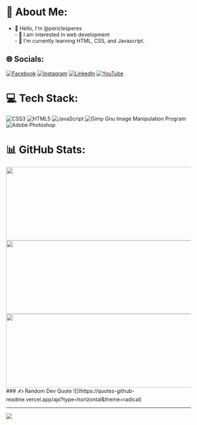 # 💫 About Me:
- 👋 Hello, I'm @periclesperes<br>- 👀 I am interested in web development<br>- 🌱 I'm currently learning HTML, CSS, and Javascript.


## 🌐 Socials:
[![Facebook](https://img.shields.io/badge/Facebook-%231877F2.svg?logo=Facebook&logoColor=white)](https://facebook.com/periclespmm) [![Instagram](https://img.shields.io/badge/Instagram-%23E4405F.svg?logo=Instagram&logoColor=white)](https://instagram.com/periclesperes_) [![LinkedIn](https://img.shields.io/badge/LinkedIn-%230077B5.svg?logo=linkedin&logoColor=white)](https://linkedin.com/in/péricles-peres-814b00219/) [![YouTube](https://img.shields.io/badge/YouTube-%23FF0000.svg?logo=YouTube&logoColor=white)](https://youtube.com/c/@loucospormmaoficial) 

# 💻 Tech Stack:
![CSS3](https://img.shields.io/badge/css3-%231572B6.svg?style=plastic&logo=css3&logoColor=white) ![HTML5](https://img.shields.io/badge/html5-%23E34F26.svg?style=plastic&logo=html5&logoColor=white) ![JavaScript](https://img.shields.io/badge/javascript-%23323330.svg?style=plastic&logo=javascript&logoColor=%23F7DF1E) ![Gimp Gnu Image Manipulation Program](https://img.shields.io/badge/Gimp-657D8B?style=plastic&logo=gimp&logoColor=FFFFFF) ![Adobe Photoshop](https://img.shields.io/badge/adobephotoshop-%2331A8FF.svg?style=plastic&logo=adobephotoshop&logoColor=white)
# 📊 GitHub Stats:
<img src="https://github-readme-stats.vercel.app/api?username=periclesmartins&theme=gotham&hide_border=false&include_all_commits=true&count_private=true" style="width: 80vw; height: 200px;">
<img src="https://github-readme-streak-stats.herokuapp.com/?user=periclesmartins&theme=gotham&hide_border=false" style="width: 80vw; height: 200px;">
<img src="https://github-readme-stats.vercel.app/api/top-langs/?username=periclesmartins&theme=gotham&hide_border=false&include_all_commits=true&count_private=true&layout=compact" style="width: 80vw; height: 200px;">
### ✍️ Random Dev Quote
![](https://quotes-github-readme.vercel.app/api?type=horizontal&theme=radical)

---
[![](https://visitcount.itsvg.in/api?id=periclesmartins&icon=5&color=0)](https://visitcount.itsvg.in)

  
<!-- Proudly created with GPRM ( https://gprm.itsvg.in ) -->
